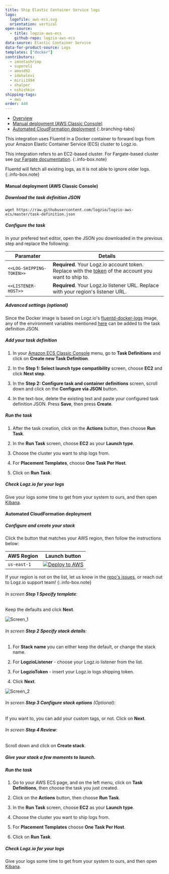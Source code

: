 ```yaml
---
title: Ship Elastic Container Service logs
logo:
  logofile: aws-ecs.svg
  orientation: vertical
open-source:
  - title: logzio-aws-ecs
    github-repo: logzio-aws-ecs
data-source: Elastic Container Service
data-for-product-source: Logs
templates: ["docker"]
contributors:
  - imnotashrimp
  - supereli
  - amosd92
  - idohalevi
  - mirii1994
  - shalper
  - nshishkin
shipping-tags:
  - aws
order: 440
---
```

<!-- tabContainer:start -->
<div class="branching-container">

* [Overview](#overview)
* [Manual deployment (AWS Classic Console)](#manual-deployment)
* [Automated CloudFormation deployment](#automated-cloudformation-deployment)
{:.branching-tabs}

<!-- tab:start -->
<div id="overview">

This integration uses Fluentd in a Docker container to forward logs from your Amazon Elastic Container Service (ECS) cluster to Logz.io.

<!-- info-box-start:info -->
This integration refers to an EC2-based cluster. For Fargate-based cluster see [our Fargate documentation](https://docs.logz.io/shipping/log-sources/fargate.html).
{:.info-box.note}
<!-- info-box-end -->

<!-- info-box-start:info -->
Fluentd will fetch all existing logs, as it is not able to ignore older logs.
{:.info-box.note}
<!-- info-box-end -->

</div>
<!-- tab:end -->

<!-- tab:start -->
<div id="manual-deployment">

#### Manual deployment (AWS Classic Console)

<div class="tasklist">

##### Download the task definition JSON

```shell
wget https://raw.githubusercontent.com/logzio/logzio-aws-ecs/master/task-definition.json
```

##### Configure the task

In your prefered text editor, open the JSON you downloaded in the previous step and replace the following:

| Paramater | Details |
|---|---|
| `<<LOG-SHIPPING-TOKEN>>` | **Required**. Your Logz.io account token. Replace with the [token](https://app.logz.io/#/dashboard/settings/general) of the account you want to ship to. |
| `<<LISTENER-HOST>>` | **Required**. Your Logz.io listener URL. Replace with your region's listener URL.|


##### Advanced settings (optional)

Since the Docker image is based on Logz.io's [fluentd-docker-logs](https://github.com/logzio/fluentd-docker-logs) image, any of the environment variables mentioned [here](https://github.com/logzio/fluentd-docker-logs#parameters) can be added to the task definition JSON.


##### Add your task definition

1. In your [Amazon ECS Classic Console](https://console.aws.amazon.com/ecs/) menu, go to **Task Definitions** and click on **Create new Task Definition**.

2. In the **Step 1: Select launch type compatibility** screen, choose **EC2** and click **Next step**.

3. In the **Step 2: Configure task and container definitions** screen, scroll down and click on the **Configure via JSON** button.

4. In the text-box, delete the existing text and paste your configured task definition JSON. Press **Save**, then press **Create**.

##### Run the task

1. After the task creation, click on the **Actions** button, then choose **Run Task**.

2. In the **Run Task** screen, choose **EC2** as your **Launch type**.

3. Choose the cluster you want to ship logs from.

4. For **Placement Templates**, choose **One Task Per Host**.

5. Click on **Run Task**.

##### Check Logz.io for your logs

Give your logs some time to get from your system to ours, and then open [Kibana](https://app.logz.io/#/dashboard/kibana).

</div>

</div>
<!-- tab:end -->

<!-- tab:start -->
<div id="automated-cloudformation-deployment">

#### Automated CloudFormation deployment

<div class="tasklist">
  
##### Configure and create your stack

Click the button that matches your AWS region, then follow the instructions below:

| AWS Region | Launch button |
| --- | --- |
| `us-east-1` | [![Deploy to AWS](https://dytvr9ot2sszz.cloudfront.net/logz-docs/lights/LightS-button.png)](https://console.aws.amazon.com/cloudformation/home?region=us-east-1#/stacks/create/review?templateURL=https://logzio-aws-integrations-us-east-1.s3.amazonaws.com/logzio-aws-ecs/1.0.0/auto-deployment.json&stackName=logzio-aws-ecs-auto-deployment&param_logzioToken=<<LOG-SHIPPING-TOKEN>>&param_logzioListener=https://<<LISTENER-HOST>>:8071) |

<!-- info-box-start:info -->
If your region is not on the list, let us know in the [repo's issues](https://github.com/logzio/logzio-aws-ecs/issues), or reach out to Logz.io support team!
{:.info-box.note}
<!-- info-box-end -->


###### In screen **Step 1 Specify template**:

Keep the defaults and click **Next**.

![Screen_1](https://dytvr9ot2sszz.cloudfront.net/logz-docs/ecs/screen_01.png)

###### In screen **Step 2 Specify stack details**:

1. For **Stack name** you can either keep the default, or change the stack name.

2. For **LogzioListener** - choose your Logz.io listener from the list.

3. For **LogzioToken** - insert your Logz.io logs shipping token.

4. Click **Next**.

![Screen_2](https://dytvr9ot2sszz.cloudfront.net/logz-docs/ecs/screen_02.png)

###### In screen **Step 3 Configure stack options** (Optional):

If you want to, you can add your custom tags, or not. Click on **Next**.

###### In screen **Step 4 Review**:

Scroll down and click on **Create stack**.

##### Give your stack a few moments to launch.

##### Run the task

1. Go to your AWS ECS page, and on the left menu, click on **Task Definitions**, then choose the task you just created.

2. Click on the **Actions** button, then choose **Run Task**.

3. In the **Run Task** screen, choose **EC2** as your **Launch type**.

4. Choose the cluster you want to ship logs from.

5. For **Placement Templates** choose **One Task Per Host**.

6. Click on **Run Task**.

##### Check Logz.io for your logs

Give your logs some time to get from your system to ours, and then open [Kibana](https://app.logz.io/#/dashboard/kibana).

</div>
</div>
<!-- tab:end -->

</div>
<!-- tabContainer:end -->
